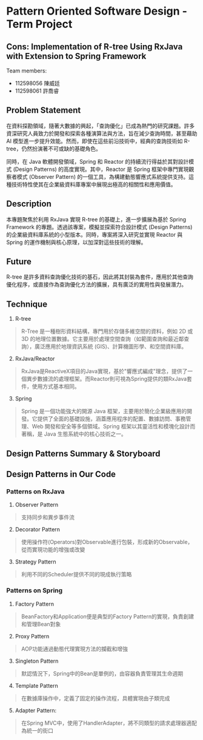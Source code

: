 # Pattern Oriented Software Design - Term Project

## Cons: Implementation of R-tree Using RxJava with Extension to Spring Framework

Team members:

* 112598056 陳威廷
* 112598061 許喬睿

## Problem Statement
    
在資料探勘領域，隨著大數據的興起，「查詢優化」已成為熱門的研究課題。許多資深研究人員致力於開發和探索各種演算法與方法，旨在減少查詢時間，甚至藉助 AI 模型進一步提升效能。然而，即使在這些前沿技術中，經典的查詢技術如 R-tree，仍然扮演著不可或缺的基礎角色。

同時，在 Java 軟體開發領域，Spring 和 Reactor 的持續流行得益於其對設計模式 (Design Patterns) 的高度實現。其中，Reactor 是 Spring 框架中專門實現觀察者模式 (Observer Pattern) 的一個工具，為構建動態響應式系統提供支持。這種技術特性使其在企業級資料庫專案中展現出極高的相關性和應用價值。

## Description

本專題聚焦於利用 RxJava 實現 R-tree 的基礎上，進一步擴展為基於 Spring Framework 的專題。透過該專案，模擬並探索符合設計模式 (Design Patterns) 的企業級資料庫系統的小型版本。同時，專案將深入研究並實現 Reactor 與 Spring 的運作機制與核心原理，以加深對這些技術的理解。

## Future

R-tree 是許多資料查詢優化技術的基石，因此將其封裝為套件，應用於其他查詢優化程序，或直接作為查詢優化方法的擴展，具有廣泛的實用性與發展潛力。

## Technique

1. R-tree
> R-Tree 是一種樹形資料結構，專門用於存儲多維空間的資料，例如 2D 或 3D 的地理位置數據。它主要用於處理空間查詢（如範圍查詢和最近鄰查詢），廣泛應用於地理資訊系統 (GIS)、計算機圖形學、和空間資料庫。
2. RxJava/Reactor
> RxJava是ReactiveX項目的Java實現，基於"響應式編成"理念，提供了一個異步數據流的處理框架。而Reactor則可視為Spring提供的類RxJava套件，使用方式基本相同。
3. Spring
> Spring 是一個功能強大的開源 Java 框架，主要用於簡化企業級應用的開發。它提供了全面的基礎設施，涵蓋應用程序的配置、數據訪問、事務管理、Web 開發和安全等多個領域。Spring 框架以其靈活性和模塊化設計而著稱，是 Java 生態系統中的核心技術之一。
## Design Patterns Summary & Storyboard

## Design Patterns in Our Code

### Patterns on RxJava

1. Observer Pattern
> 支持同步和異步事件流
2. Decorator Pattern
> 使用操作符(Operators)對Observable進行包裝，形成新的Observable，從而實現功能的增強或改變
3. Strategy Pattern
> 利用不同的Scheduler提供不同的現成執行策略

### Patterns on Spring

1. Factory Pattern
> BeanFactory和Application便是典型的Factory Pattern的實現，負責創建和管理Bean對象
2. Proxy Pattern
> AOP功能通過動態代理實現方法的攔截和增強
3. Singleton Pattern
> 默認情況下，Spring中的Bean是單例的，由容器負責管理其生命週期  
4. Template Pattern
>在數據庫操作中，定義了固定的操作流程，具體實現由子類完成
5. Adapter Pattern:
>在Spring MVC中，使用了HandlerAdapter，將不同類型的請求處理器適配為統一的街口
